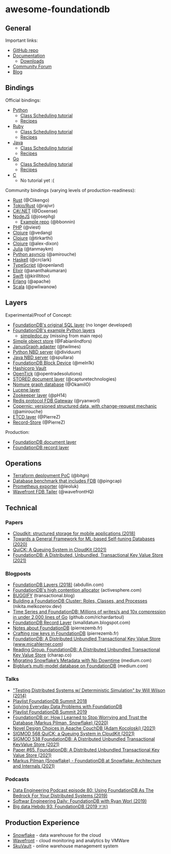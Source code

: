 # awesome-foundationdb

## General

Important links:

- [GitHub repo](https://github.com/apple/foundationdb/)
- [Documentation](https://apple.github.io/foundationdb/contents.html)
  - [Downloads](https://apple.github.io/foundationdb/downloads.html)
- [Community Forum](https://forums.foundationdb.org/)
- [Blog](https://www.foundationdb.org/blog/)

## Bindings

Official bindings:

- [Python](https://apple.github.io/foundationdb/api-python.html)
  - [Class Scheduling tutorial](https://apple.github.io/foundationdb/class-scheduling.html#class-scheduling-application)
  - [Recipes](https://github.com/apple/foundationdb/tree/master/recipes/python-recipes)
- [Ruby](https://apple.github.io/foundationdb/api-ruby.html)
  - [Class Scheduling tutorial](https://apple.github.io/foundationdb/class-scheduling-ruby.html)
  - [Recipes](https://github.com/apple/foundationdb/tree/master/recipes/ruby-recipes)
- [Java](https://apple.github.io/foundationdb/javadoc/index.html)
  - [Class Scheduling tutorial](https://apple.github.io/foundationdb/class-scheduling-java.html)
  - [Recipes](https://github.com/apple/foundationdb/tree/master/recipes/java-recipes)
- [Go](https://godoc.org/github.com/apple/foundationdb/bindings/go/src/fdb)
  - [Class Scheduling tutorial](https://apple.github.io/foundationdb/class-scheduling-go.html)
  - [Recipes](https://github.com/apple/foundationdb/tree/master/recipes/go-recipes)
- [C](https://apple.github.io/foundationdb/api-c.html)
  - No tutorial yet :(

Community bindings (varying levels of production-readiness):

- [Rust](https://github.com/Clikengo/foundationdb-rs) (@Clikengo)
- [Tokio/Rust](https://fdb-rs.github.io/) (@rajivr)
- [C#/.NET](https://github.com/Doxense/foundationdb-dotnet-client) (@Doxense)
- [NodeJS](https://www.npmjs.com/package/foundationdb) (@josephg)
  - [Example repo](https://github.com/bbonnin/foundationdb-examples) (@bbonnin)
- [PHP](https://github.com/viest/PHP-FoundationDB) (@viest)
- [Clojure](https://github.com/vedang/clj_fdb) (@vedang)
- [Clojure](https://github.com/tirkarthi/clj-foundationdb) (@tirkarthi)
- [Clojure](https://github.com/alex-dixon/clj-foundationdb) (@alex-dixon)
- [Julia](https://github.com/tanmaykm/FoundationDB.jl) (@tanmaykm)
- [Python asyncio](https://github.com/amirouche/found) (@amirouche)
- [Haskell](https://github.com/crclark/foundationdb-haskell) (@crclark)
- [TypeScript](https://github.com/openland/foundationdb) (@openland)
- [Elixir](https://github.com/ananthakumaran/fdb) (@ananthakumaran)
- [Swift](https://github.com/kirilltitov/FDBSwift) (@kirilltitov)
- [Erlang](https://github.com/apache/couchdb-erlfdb) (@apache)
- [Scala](https://github.com/pwliwanow/foundationdb4s) (@pwliwanow)

## Layers

Experimental/Proof of Concept:

- [FoundationDB's original SQL layer](https://github.com/jaytaylor/sql-layer) (no longer developed)
- [FoundationDB's example Python layers](https://github.com/apple/foundationdb/tree/master/layers)
  - [simpledoc.py](https://github.com/AydinSakar/python-layers/blob/master/lib/simpledoc.py) (missing from main repo)
- [Simple object store](https://fabianlindfors.se/blog/building-an-object-store-with-foundation-db/) (@Fabianlindfors)
- [JanusGraph adapter](https://github.com/twilmes/janusgraph/tree/foundationdb-storage) (@twilmes)
- [Python NBD server](https://github.com/dividuum/fdb-nbd) (@dividuum)
- [Java NBD server](https://github.com/spullara/nbd) (@spullara)
- [FoundationDB Block Device](https://github.com/meln1k/foundationdb-block-device) (@meln1k)
- [Hashicorp Vault](https://github.com/hashicorp/vault/pull/4900)
- [OpenTick](https://github.com/opentradesolutions/opentick) (@opentradesolutions)
- [STORED document layer](https://github.com/capturetechnologies/stored) (@capturetechnologies)
- [Nomure graph database](https://github.com/OkamiIO/Nomure) (@OkamiIO)
- [Lucene layer](https://github.com/AydinSakar/lucene-layer)
- [Zookeeper layer](https://github.com/pH14/fdb-zk) (@pH14)
- [Redis protocol FDB Gateway](https://github.com/ryanworl/fdb-gateway) (@ryanworl)
- [Copernic: versioned structured data, with change-request mechanic](https://github.com/amirouche/copernic) (@amirouche)
- [ETCD layer](https://github.com/PierreZ/fdb-etcd) (@PierreZ)
- [Record-Store](https://github.com/PierreZ/record-store) (@PierreZ)

Production:

- [FoundationDB document layer](https://foundationdb.github.io/fdb-document-layer)
- [FoundationDB record layer](https://www.github.com/foundationdb/fdb-record-layer)

## Operations

- [Terraform deployment PoC](https://github.com/bitgn/fdb-cloud-test) (@bitgn)
- [Database benchmark that includes FDB](https://github.com/pingcap/go-ycsb/) (@pingcap)
- [Prometheus exporter](https://github.com/leoluk/fdb_exporter) (@leoluk)
- [Wavefront FDB Tailer](https://github.com/wavefrontHQ/wavefront-fdb-tailer) (@wavefrontHQ)

## Technical

### Papers

- [Cloudkit: structured storage for mobile applications (2018)](https://www.vldb.org/pvldb/vol11/p540-shraer.pdf)
- [Towards a General Framework for ML-based Self-tuning Databases (2020)](https://arxiv.org/abs/2011.07921)
- [QuiCK: A Queuing System in CloudKit (2021)](https://www.foundationdb.org/files/QuiCK.pdf)
- [FoundationDB: A Distributed, Unbundled, Transactional Key Value Store (2021)](https://www.foundationdb.org/files/fdb-paper.pdf)

### Blogposts

- [FoundationDB Layers (2018)](https://abdullin.com/sku-vault/foundationdb-layers/) (abdullin.com)
- [FoundationDB's high contention allocator](https://www.activesphere.com/blog/2018/08/05/high-contention-allocator) (activesphere.com)
- [BUGGIFY](https://transactional.blog/simulation/buggify.html) (transactional.blog)
- [Building a FoundationDB Cluster: Roles, Classes, and Processes](https://nikita.melkozerov.dev/posts/2019/06/building-a-foundationdb-cluster-roles-classes-and-processes/) (nikita.melkozerov.dev)
- [Time Series and FoundationDB: Millions of writes/s and 10x compression in under 2,000 lines of Go](https://github.com/richardartoul/tsdb-layer/blob/master/README.md) (github.com/richardartoul)
- [FoundationDB Record Layer](https://smalldatum.blogspot.com/2019/09/foundationdb-record-layer.html) (smalldatum.blogspot.com)
- [Notes about FoundationDB](https://pierrezemb.fr/posts/notes-about-foundationdb/) (pierrezemb.fr)
- [Crafting row keys in FoundationDB](https://pierrezemb.fr/posts/crafting-keys-in-fdb/) (pierrezemb.fr)
- [FoundationDB: A Distributed Unbundled Transactional Key Value Store](https://www.micahlerner.com/2021/06/12/foundationdb-a-distributed-unbundled-transactional-key-value-store.html) (www.micahlerner.com)
- [Reading Group. FoundationDB: A Distributed Unbundled Transactional Key Value Store](http://charap.co/reading-group-foundationdb-a-distributed-unbundled-transactional-key-value-store/) (charap.co)
- [Migrating Snowflake’s Metadata with No Downtime](https://medium.com/snowflake/migrating-snowflakes-metadata-with-no-downtime-ca90604b677c) (medium.com)
- [Bigblue’s multi-model database on FoundationDB](https://medium.com/bigblue-engineering/bigblues-multi-model-database-on-foundationdb-5c54b8d61942) (medium.com)

### Talks

- ["Testing Distributed Systems w/ Deterministic Simulation" by Will Wilson (2014)](https://www.youtube.com/watch?v=4fFDFbi3toc)
- [Playlist FoundationDB Summit 2018](https://www.youtube.com/playlist?list=PLbzoR-pLrL6q7uYN-94-p_-Q3hyAmpI7o)
- [Solving Everyday Data Problems with FoundationDB](https://www.youtube.com/watch?v=f6Ni30Q4Tg)
- [Playlist FoundationDB Summit 2019](https://www.youtube.com/playlist?list=PLbzoR-pLrL6oWYrC950yAhbLk8FRRB_Bt)
- [FoundationDB or: How I Learned to Stop Worrying and Trust the Database (Markus Pilman, Snowflake) (2020)](https://www.youtube.com/watch?v=OJb8A6h9jQQ)
- [Novel Design Choices in Apache CouchDB (Adam Kocoloski) (2021)](https://www.youtube.com/watch?v=FCs7Dz8hgjQ)
- [SIGMOD 568 QuiCK: a Queuing System in CloudKit (2021)](https://www.youtube.com/watch?v=I9mNENkZT90)
- [SIGMOD 538 FoundationDB: A Distributed Unbundled Transactional KeyValue Store (2021)](https://www.youtube.com/watch?v=st0VjQdpZL4)
- [Paper #65. FoundationDB: A Distributed Unbundled Transactional Key Value Store (2021)](https://www.youtube.com/watch?v=A6Ob1lebIzQ)
- [Markus Pilman (Snowflake) - FoundationDB at Snowflake: Architecture and Internals (2021)](https://www.youtube.com/watch?v=4yH4r8ZCt8M)

### Podcasts

- [Data Engineering Podcast episode 80: Using FoundationDB As The Bedrock For Your Distributed Systems (2019)](https://www.dataengineeringpodcast.com/foundationdb-distributed-systems-episode-80/)
- [Softwar Engineering Daily: FoundationDB with Ryan Worl (2019)](https://softwareengineeringdaily.com/2019/07/01/foundationdb-with-ryan-worl/)
- [Big data Hebdo 93: FoundationDB (2019 🇫🇷)](https://www.spreaker.com/user/vhe74/episode-93-foundation-db)

## Production Experience

- [Snowflake](https://www.snowflake.com/how-foundationdb-powers-snowflake-metadata-forward/) - data warehouse for the cloud
- [Wavefront](https://www.wavefront.com/wavefront-foundationdb-open-source-project/) - cloud monitoring and analytics by VMWare
- [SkuVault](https://abdullin.com/sku-vault/foundationdb-layers/) - online warehouse management system
